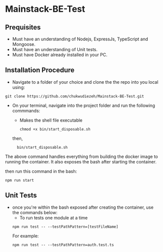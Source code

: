 # Mainstack-BE-Test

## Prequisites
- Must have an understanding of Nodejs, ExpressJs, TypeScript and Mongoose.
- Must have an understanding of Unit tests.
- Must have Docker already installed in your PC.
  
## Installation Procedure

- Navigate to a folder of your choice and clone the the repo into you local using:
```
git clone https://github.com/chukwudiezeh/Mainstack-BE-Test.git
```

- On your terminal, navigate into the project folder and run the following commmands:
  
  - Makes the shell file executable
    ```
    chmod +x bin/start_disposable.sh
    ```
  then, 
    ```
      bin/start_disposable.sh
    ```
The above command handles everything from building the docker image to running the container. 
It also exposes the bash after starting the container.

then run this command in the bash:
```
npm run start
```

## Unit Tests
- once you're within the bash exposed after creating the container, use the commands below:
  - To run tests one module at a time
  ```
  npm run test -- --testPathPattern=[testFileName]
  ```
  For example:
  ```
  npm run test -- --testPathPattern=auth.test.ts
  ```
